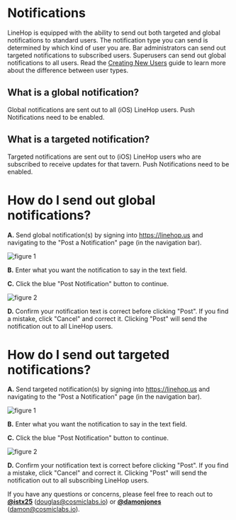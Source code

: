 # Notifications
LineHop is equipped with the ability to send out both targeted and global notifications to standard users. The notification type you can send is determined by which kind of user you are. Bar administrators can send out targeted notifications to subscribed users. Superusers can send out global notifications to all users. Read the [Creating New Users](https://github.com/linehop/guides/blob/master/Guides/creating-new-users.md) guide to learn more about the difference between user types. 

## What is a global notification?
Global notifications are sent out to all (iOS) LineHop users. Push Notifications need to be enabled.

## What is a targeted notification?
Targeted notifications are sent out to (iOS) LineHop users who are subscribed to receive updates for that tavern. Push Notifications need to be enabled.

# How do I send out global notifications?
**A.** Send global notification(s) by signing into https://linehop.us and navigating to the "Post a Notification" page (in the navigation bar). 

![figure 1](https://cloud.githubusercontent.com/assets/6799989/9705998/d7cf779e-54cf-11e5-8a15-6b6dfca68065.png)

**B.** Enter what you want the notification to say in the text field.

**C.** Click the blue "Post Notification" button to continue.

![figure 2](https://cloud.githubusercontent.com/assets/6799989/9706007/1b5d5b2a-54d0-11e5-8ca9-5bd11f70ffc3.png)

**D.** Confirm your notification text is correct before clicking "Post". If you find a mistake, click "Cancel" and correct it. Clicking "Post" will send the notification out to all LineHop users.

# How do I send out targeted notifications?
**A.** Send targeted notification(s) by signing into https://linehop.us and navigating to the "Post a Notification" page (in the navigation bar). 

![figure 1](https://cloud.githubusercontent.com/assets/6799989/9706102/a1b1b5fc-54d2-11e5-8310-f3703b03b5df.png)

**B.** Enter what you want the notification to say in the text field.

**C.** Click the blue "Post Notification" button to continue.

![figure 2](https://cloud.githubusercontent.com/assets/6799989/9706007/1b5d5b2a-54d0-11e5-8ca9-5bd11f70ffc3.png)

**D.** Confirm your notification text is correct before clicking "Post". If you find a mistake, click "Cancel" and correct it. Clicking "Post" will send the notification out to all subscribing LineHop users.

If you have any questions or concerns, please feel free to reach out to **[@istx25](https://www.github.com/istx25)** ([douglas@cosmiclabs.io](mailto:douglas@cosmiclabs.io)) or **[@damonjones](https://www.github.com/damonjones)** ([damon@cosmiclabs.io](mailto:damon@cosmiclabs.io)).
